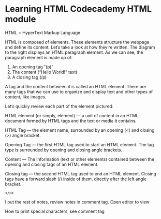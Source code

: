 <h1>Learning HTML Codecademy HTML module</h1>

HTML = HyperText Markup Language


<body>
   <p> 
     HTML is composed of elements. These elements structure the webpage and define its content. Let’s take a look at how they’re written.
     The diagram to the right displays an HTML paragraph element. As we can see, the paragraph element is made up of:

<ol>
  <li>An opening tag "(p)"  </li>
  <li>The content (“Hello World!” text) </li>
  <li>A closing tag (/p) </li>
</ol>

A tag and the content between it is called an HTML element. There are many tags that we can use to organize and display text and other types of content, like images.

Let’s quickly review each part of the element pictured:

HTML element (or simply, element) — a unit of content in an HTML document formed by HTML tags and the text or media it contains.

HTML Tag — the element name, surrounded by an opening (<) and closing (>) angle bracket.

Opening Tag — the first HTML tag used to start an HTML element. The tag type is surrounded by opening and closing angle brackets.

Content — The information (text or other elements) contained between the opening and closing tags of an HTML element.

Closing tag — the second HTML tag used to end an HTML element. Closing tags have a forward slash (/) inside of them, directly after the left angle bracket.

    </p>

   <p> I put the rest of notes, review notes in comment tag. Open editor to view </p>
<!--
   Let’s review what you’ve learned so far:

   HTML stands for HyperText Markup Language and is used to create the structure and content of a webpage.
   Most HTML elements contain opening and closing tags with raw text or other HTML tags between them.
   HTML elements can be nested inside other elements. The enclosed element is the child of the enclosing parent element.
   Any visible content should be placed within the opening and closing <body> tags.
   Headings and sub-headings, <h1> to <h6> tags, are used to provide titles for sections of content.
   <p>, <span> and <div> tags specify text or blocks.
   The <em> and <strong> tags are used to emphasize text.
   Line breaks are created with the <br> tag.
   Ordered lists (<ol>) are numbered and unordered lists (<ul>) are bulleted.
   Images (<img>) and videos (<video>) can be added by linking to an existing source.
-->

<p>How to print special characters, see comment tag</p>
<!--
Special characters in HTML, such as '<', '>', '"' and '&' can be printed using the following format:

&name;
where name would be replaced by a character name. The most common would then be

&lt;   =   <    (less than)
&gt;   =   >    (greater than)
&amp;  =   &    (ampersand)
&quot; =   "    (double quote)
So to write <html> you would write in HTML:

&lt;html&gt;
-->
 </body>
